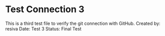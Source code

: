 # Test Connection 3

This is a third test file to verify the git connection with GitHub.
Created by: resiva
Date: Test 3
Status: Final Test 